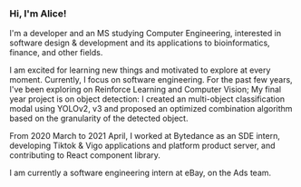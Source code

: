 ### Hi, I'm Alice!

I'm a developer and an MS studying Computer Engineering, interested in software design & development and its applications to bioinformatics, finance, and other fields.

I am excited for learning new things and motivated to explore at every moment. Currently, I focus on software engineering. For the past few years, I've been exploring on Reinforce Learning and Computer Vision; My final year project is on object detection: I created an multi-object classification modal using YOLOv2, v3 and proposed an optimized combination algorithm based on the granularity of the detected object.

From 2020 March to 2021 April, I worked at Bytedance as an SDE intern, developing Tiktok & Vigo applications and platform product server, and contributing to React component library.

I am currently a software engineering intern at eBay, on the Ads team.

